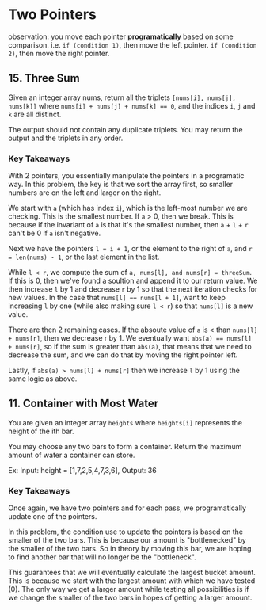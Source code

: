 # Two Pointers

observation: you move each pointer **programatically** based on some comparison. i.e. `if (condition 1)`, then move the left pointer. `if (condition 2)`, then move the right pointer.

## 15. Three Sum

Given an integer array nums, return all the triplets `[nums[i], nums[j], nums[k]]` where `nums[i] + nums[j] + nums[k] == 0`, and the indices `i`, `j` and `k` are all distinct.

The output should not contain any duplicate triplets. You may return the output and the triplets in any order.

### Key Takeaways

With 2 pointers, you essentially manipulate the pointers in a programatic way. In this problem, the key is that we sort the array first, so smaller numbers are on the left and larger on the right.

We start with `a` (which has index `i`), which is the left-most number we are checking. This is the smallest number. If `a` > 0, then we break. This is because if the invariant of `a` is that it's the smallest number, then `a` + `l` + `r` can't be 0 if `a` isn't negative. 

Next we have the pointers `l = i + 1`, or the element to the right of `a`, and `r = len(nums) - 1`, or the last element in the list.

While `l < r`, we compute the sum of `a, nums[l], and nums[r] = threeSum`. If this is 0, then we've found a soultion and append it to our return value. We then increase `l` by 1 and decrease `r` by 1 so that the next iteration checks for new values. In the case that `nums[l] == nums[l + 1]`, want to keep increasing `l` by one (while also making sure `l < r`) so that `nums[l]` is a new value.

There are then 2 remaining cases. If the absoute value of `a` is < than `nums[l] + nums[r]`, then we decrease r by 1. We eventually want `abs(a) == nums[l] + nums[r]`, so if the sum is greater than `abs(a)`, that means that we need to decrease the sum, and we can do that by moving the right pointer left.

Lastly, if `abs(a) > nums[l] + nums[r]` then we increase `l` by 1 using the same logic as above.

## 11. Container with Most Water

You are given an integer array `heights` where `heights[i]` represents the height of the ith bar.

You may choose any two bars to form a container. Return the maximum amount of water a container can store.

Ex: Input: height = [1,7,2,5,4,7,3,6], Output: 36

### Key Takeaways

Once again, we have two pointers and for each pass, we programatically update one of the pointers.

In this problem, the condition use to update the pointers is based on the smaller of the two bars. This is because our amount is "bottlenecked" by the smaller of the two bars. So in theory by moving this bar, we are hoping to find another bar that will no longer be the "bottleneck". 

This guarantees that we will eventually calculate the largest bucket amount. This is because we start with the largest amount with which we have tested (0). The only way we get a larger amount while testing all possibilities is if we change the smaller of the two bars in hopes of getting a larger amount. 